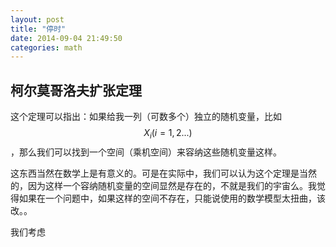 ```yaml
---
layout: post
title: "停时"
date: 2014-09-04 21:49:50
categories: math
---
```


## 柯尔莫哥洛夫扩张定理

这个定理可以指出：如果给我一列（可数多个）独立的随机变量，比如$$X_i(i=1,2...)$$，那么我们可以找到一个空间（乘机空间）来容纳这些随机变量这样。

这东西当然在数学上是有意义的。可是在实际中，我们可以认为这个定理是当然的，因为这样一个容纳随机变量的空间显然是存在的，不就是我们的宇宙么。我觉得如果在一个问题中，如果这样的空间不存在，只能说使用的数学模型太扭曲，该改。。

我们考虑